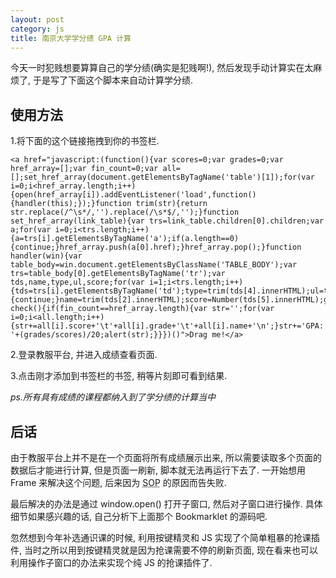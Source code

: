 ```yaml
---
layout: post
category: js
title: 南京大学学分绩 GPA 计算
---
```

今天一时犯贱想要算算自己的学分绩(确实是犯贱啊!), 然后发现手动计算实在太麻烦了, 于是写了下面这个脚本来自动计算学分绩.

## 使用方法

1.将下面的这个链接拖拽到你的书签栏.

    <a href="javascript:(function(){var scores=0;var grades=0;var href_array=[];var fin_count=0;var all=[];set_href_array(document.getElementsByTagName('table')[1]);for(var i=0;i<href_array.length;i++){open(href_array[i]).addEventListener('load',function(){handler(this);});}function trim(str){return str.replace(/^\s*/,'').replace(/\s*$/,'');}function set_href_array(link_table){var trs=link_table.children[0].children;var a;for(var i=0;i<trs.length;i++){a=trs[i].getElementsByTagName('a');if(a.length==0){continue;}href_array.push(a[0].href);}href_array.pop();}function handler(win){var table_body=win.document.getElementsByClassName('TABLE_BODY');var trs=table_body[0].getElementsByTagName('tr');var tds,name,type,ul,score;for(var i=1;i<trs.length;i++){tds=trs[i].getElementsByTagName('td');type=trim(tds[4].innerHTML);ul=tds[6].children[0];if(ul==undefined){continue;}name=trim(tds[2].innerHTML);score=Number(tds[5].innerHTML);grade=Number(ul.innerHTML);all.push({'name':name,'score':score,'grade':grade});scores+=score;grades+=grade*score;}fin_count++;check();win.close();}function check(){if(fin_count==href_array.length){var str='';for(var i=0;i<all.length;i++){str+=all[i].score+'\t'+all[i].grade+'\t'+all[i].name+'\n';}str+='GPA: '+(grades/scores)/20;alert(str);}}})()">Drag me!</a>

2.登录教服平台, 并进入成绩查看页面.

3.点击刚才添加到书签栏的书签, 稍等片刻即可看到结果.

*ps.所有具有成绩的课程都纳入到了学分绩的计算当中*

## 后话

由于教服平台上并不是在一个页面将所有成绩展示出来, 所以需要读取多个页面的数据后才能进行计算, 但是页面一刷新, 脚本就无法再运行下去了. 一开始想用 Frame 来解决这个问题, 后来因为 <acronym title="Same Origin Policy">SOP</acronym> 的原因而告失败.

最后解决的办法是通过 window.open() 打开子窗口, 然后对子窗口进行操作. 具体细节如果感兴趣的话, 自己分析下上面那个 Bookmarklet 的源码吧.

忽然想到今年补选通识课的时候, 利用按键精灵和 JS 实现了个简单粗暴的抢课插件, 当时之所以用到按键精灵就是因为抢课需要不停的刷新页面, 现在看来也可以利用操作子窗口的办法来实现个纯 JS 的抢课插件了.
